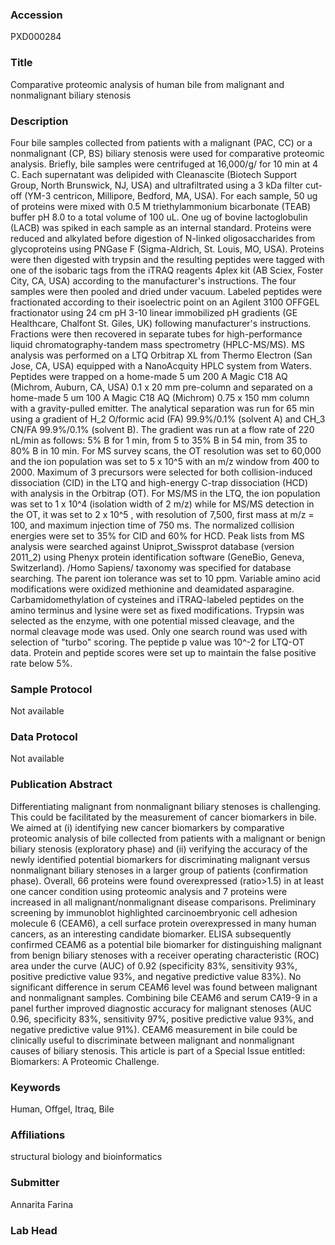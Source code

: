 ### Accession
PXD000284

### Title
Comparative proteomic analysis of human bile from malignant and nonmalignant biliary stenosis

### Description
Four bile samples collected from patients with a malignant (PAC, CC) or a nonmalignant (CP, BS) biliary stenosis were used for comparative proteomic analysis. Briefly, bile samples were centrifuged at 16,000/g/ for 10 min at 4 C. Each supernatant was delipided with Cleanascite (Biotech Support Group, North Brunswick, NJ, USA) and ultrafiltrated using a 3 kDa filter cut-off (YM-3 centricon, Millipore, Bedford, MA, USA). For each sample, 50 ug of proteins were mixed with 0.5 M triethylammonium bicarbonate (TEAB) buffer pH 8.0 to a total volume of 100 uL. One ug of bovine lactoglobulin (LACB) was spiked in each sample as an internal standard. Proteins were reduced and alkylated before digestion of N-linked oligosaccharides from glycoproteins using PNGase F (Sigma-Aldrich, St. Louis, MO, USA). Proteins were then digested with trypsin and the resulting peptides were tagged with one of the isobaric tags from the iTRAQ reagents 4plex kit (AB Sciex, Foster City, CA, USA) according to the manufacturer's instructions. The four samples were then pooled and dried under vacuum. Labeled peptides were fractionated according to their isoelectric point on an Agilent 3100 OFFGEL fractionator using 24 cm pH 3-10 linear immobilized pH gradients (GE Healthcare, Chalfont St. Giles, UK) following manufacturer's instructions. Fractions were then recovered in separate tubes for high-performance liquid chromatography-tandem mass spectrometry (HPLC-MS/MS). MS analysis was performed on a LTQ Orbitrap XL from Thermo Electron (San Jose, CA, USA) equipped with a NanoAcquity HPLC system from Waters. Peptides were trapped on a home-made 5 um 200 A Magic C18 AQ (Michrom, Auburn, CA, USA) 0.1 x 20 mm pre-column and separated on a home-made 5 um 100 A Magic C18 AQ (Michrom) 0.75 x 150 mm column with a gravity-pulled emitter. The analytical separation was run for 65 min using a gradient of H_2 O/formic acid (FA) 99.9%/0.1% (solvent A) and CH_3 CN/FA 99.9%/0.1% (solvent B). The gradient was run at a flow rate of 220 nL/min as follows: 5% B for 1 min, from 5 to 35% B in 54 min, from 35 to 80% B in 10 min. For MS survey scans, the OT resolution was set to 60,000 and the ion population was set to 5 x 10^5 with an m/z window from 400 to 2000. Maximum of 3 precursors were selected for both collision-induced dissociation (CID) in the LTQ and high-energy C-trap dissociation (HCD) with analysis in the Orbitrap (OT). For MS/MS in the LTQ, the ion population was set to 1 x 10^4 (isolation width of 2 m/z) while for MS/MS detection in the OT, it was set to 2 x 10^5 , with resolution of 7,500, first mass at m/z = 100, and maximum injection time of 750 ms. The normalized collision energies were set to 35% for CID and 60% for HCD. Peak lists from MS analysis were searched against Uniprot_Swissprot database (version 2011_2) using Phenyx protein identification software (GeneBio, Geneva, Switzerland). /Homo Sapiens/ taxonomy was specified for database searching. The parent ion tolerance was set to 10 ppm. Variable amino acid modifications were oxidized methionine and deamidated asparagine. Carbamidomethylation of cysteines and iTRAQ-labeled peptides on the amino terminus and lysine were set as fixed modifications. Trypsin was selected as the enzyme, with one potential missed cleavage, and the normal cleavage mode was used. Only one search round was used with selection of "turbo" scoring. The peptide p value was 10^-2 for LTQ-OT data. Protein and peptide scores were set up to maintain the false positive rate below 5%.

### Sample Protocol
Not available

### Data Protocol
Not available

### Publication Abstract
Differentiating malignant from nonmalignant biliary stenoses is challenging. This could be facilitated by the measurement of cancer biomarkers in bile. We aimed at (i) identifying new cancer biomarkers by comparative proteomic analysis of bile collected from patients with a malignant or benign biliary stenosis (exploratory phase) and (ii) verifying the accuracy of the newly identified potential biomarkers for discriminating malignant versus nonmalignant biliary stenoses in a larger group of patients (confirmation phase). Overall, 66 proteins were found overexpressed (ratio&gt;1.5) in at least one cancer condition using proteomic analysis and 7 proteins were increased in all malignant/nonmalignant disease comparisons. Preliminary screening by immunoblot highlighted carcinoembryonic cell adhesion molecule 6 (CEAM6), a cell surface protein overexpressed in many human cancers, as an interesting candidate biomarker. ELISA subsequently confirmed CEAM6 as a potential bile biomarker for distinguishing malignant from benign biliary stenoses with a receiver operating characteristic (ROC) area under the curve (AUC) of 0.92 (specificity 83%, sensitivity 93%, positive predictive value 93%, and negative predictive value 83%). No significant difference in serum CEAM6 level was found between malignant and nonmalignant samples. Combining bile CEAM6 and serum CA19-9 in a panel further improved diagnostic accuracy for malignant stenoses (AUC 0.96, specificity 83%, sensitivity 97%, positive predictive value 93%, and negative predictive value 91%). CEAM6 measurement in bile could be clinically useful to discriminate between malignant and nonmalignant causes of biliary stenosis. This article is part of a Special Issue entitled: Biomarkers: A Proteomic Challenge.

### Keywords
Human, Offgel, Itraq, Bile

### Affiliations
structural biology and bioinformatics 

### Submitter
Annarita Farina

### Lab Head



